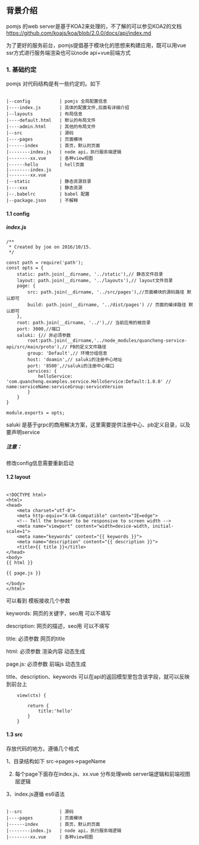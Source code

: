 
## 背景介绍

pomjs 的web server是基于KOA2来处理的，不了解的可以参见KOA2的文档 https://github.com/koajs/koa/blob/2.0.0/docs/api/index.md

为了更好的服务前台，pomjs提倡基于模块化的思想来构建应用，既可以用vue ssr方式进行服务端渲染也可以node api+vue前端方式

### 1. 基础约定

pomjs 对代码结构是有一些约定的。如下

```

|--config           | pomjs 全局配置信息
|----index.js       | 具体的配置文件,后面有详细介绍
|--layouts          | 布局信息
|----default.html   | 默认的布局文件
|----admin.html     | 其他的布局文件
|--src              | 源码
|----pages          | 页面模块
|------index        | 首页，默认的页面
|--------index.js   | node api，执行服务端逻辑
|--------xx.vue     | 各种view视图
|------hello        | hell页面
|--------index.js    
|--------xx.vue
|--static           | 静态资源目录 
|----xxx            | 静态资源 
|--.babelrc         | babel 配置
|--package.json     | 不解释

```


#### 1.1 config 

##### index.js
```
/**
 * Created by joe on 2016/10/15.
 */

const path = require('path');
const opts = {
    static: path.join(__dirname, '../static'),// 静态文件目录
    layout: path.join(__dirname, '../layouts'),// layout文件目录
    page: {
        src: path.join(__dirname, '../src/pages'),//页面模块的源码路径 默认即可
        build: path.join(__dirname, '../dist/pages') // 页面的编译路径 默认即可
    },
    root: path.join(__dirname, '../'),// 当前应用的根目录
    port: 3000,//端口  
    saluki: {// 非必须参数
        root:path.join(__dirname,'../node_modules/quancheng-service-api/src/main/proto'),// PB的定义文件路径
        group: 'Default',// 环境分组信息
        host: 'doamin',// saluki的注册中心地址
        port: '8500',//saluki的注册中心端口
        services: {
            helloService: 'com.quancheng.examples.service.HelloService:Default:1.0.0' // name:serviceName:serviceGroup:serviceVersion
        }
    }
}

module.exports = opts;

```
saluki 是基于grpc的商用解决方案，这里需要提供注册中心、pb定义目录，以及要声明service

##### 注意：
修改config信息需要重新启动

#### 1.2 layout
 
```

<!DOCTYPE html>
<html>
<head>
    <meta charset="utf-8">
    <meta http-equiv="X-UA-Compatible" content="IE=edge">
    <!-- Tell the browser to be responsive to screen width -->
    <meta name="viewport" content="width=device-width, initial-scale=1">
    <meta name="keywords" content="{{ keywords }}">
    <meta name="description" content="{{ description }}">
    <title>{{ title }}</title>
</head>
<body>
{{ html }}

{{ page.js }}

</body>
</html>

```

可以看到 模板接收几个参数

keywords: 网页的关键字，seo用 可以不填写

description: 网页的描述，seo用 可以不填写

title: 必须参数 网页的title

html: 必须参数 渲染内容 动态生成

page.js: 必须参数 前端js 动态生成 


title、description、keywords 可以在api的返回模型里包含该字段，就可以反映到前台上

```
    view(ctx) {

        return {
            title:'hello'
        }
    }
```

#### 1.3 src

存放代码的地方。遵循几个格式 

1、目录结构如下 src->pages->pageName

2. 每个page下面存在index.js、xx.vue 分布处理web server端逻辑和前端视图层逻辑

3、index.js遵循 es6语法

```

|--src              | 源码
|----pages          | 页面模块
|------index        | 首页，默认的页面
|--------index.js   | node api，执行服务端逻辑
|--------xx.vue     | 各种view视图

```


